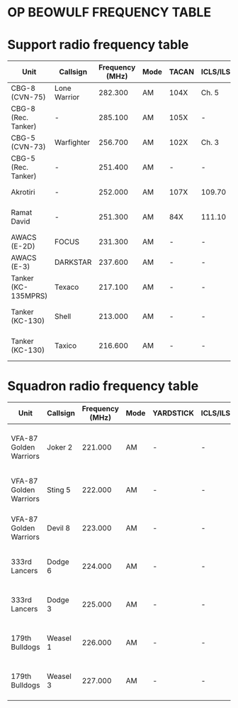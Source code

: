 # OP BEOWULF FREQUENCY TABLE

# Support radio frequency table
| **Unit**              | **Callsign** | **Frequency (MHz)** | **Mode** | **TACAN** | **ICLS/ILS** | **Notes**              |
|-----------------------|--------------|---------------------|----------|-----------|--------------|------------------------|
| CBG-8 (CVN-75)        | Lone Warrior | 282.300             | AM       | 104X      | Ch. 5        | CBG-8 ATC              |
| CBG-8 (Rec. Tanker)   | -            | 285.100             | AM       | 105X      | -            | CBG-8 Rec. Tanker      |
| CBG-5 (CVN-73)        | Warfighter   | 256.700             | AM       | 102X      | Ch. 3        | CBG-5 ATC              |
| CBG-5 (Rec. Tanker)   | -            | 251.400             | AM       | -         | -            | CBG-8 Rec.Tanker       |
| Akrotiri              | -            | 252.000             | AM       | 107X      | 109.70       | Akrotiri Airbase       |
| Ramat David           | -            | 251.300             | AM       | 84X       | 111.10       | Ramat David Airbase    |
| AWACS (E-2D)          | FOCUS        | 231.300             | AM       | -         | -            | Airborne Control       |
| AWACS (E-3)           | DARKSTAR     | 237.600             | AM       | -         | -            | Airborne Control       |
| Tanker (KC-135MPRS)   | Texaco       | 217.100             | AM       | -         | -            | Probe-and-Drogue       |
| Tanker (KC-130)       | Shell        | 213.000             | AM       | -         | -            | Probe-and-Drogue       |
| Tanker (KC-130)       | Taxico       | 216.600             | AM       | -         | -            | Probe-and-Drogue       |

# Squadron radio frequency table
| **Unit**              | **Callsign** | **Frequency (MHz)** | **Mode** | **YARDSTICK** | **ICLS/ILS** | **Notes**              |
|-----------------------|--------------|---------------------|----------|---------------|--------------|------------------------|
| VFA-87 Golden Warriors| Joker 2      | 221.000             | AM       | -             | -            | VFA-87 Joker 2 Flight  |
| VFA-87 Golden Warriors| Sting 5      | 222.000             | AM       | -             | -            | VFA-87 Sting 5 Flight  |
| VFA-87 Golden Warriors| Devil 8      | 223.000             | AM       | -             | -            | VFA-87 Devil 8 Flight  |
| 333rd Lancers         | Dodge 6      | 224.000             | AM       | -             | -            | 333rd Dodge 6 Flight   |
| 333rd Lancers         | Dodge 3      | 225.000             | AM       | -             | -            | 333rd Dodge 3 Flight   |
| 179th Bulldogs        | Weasel 1     | 226.000             | AM       | -             | -            | 179th Weasel 1 Flight  |
| 179th Bulldogs        | Weasel 3     | 227.000             | AM       | -             | -            | 179th Weasel 3 Flight  |